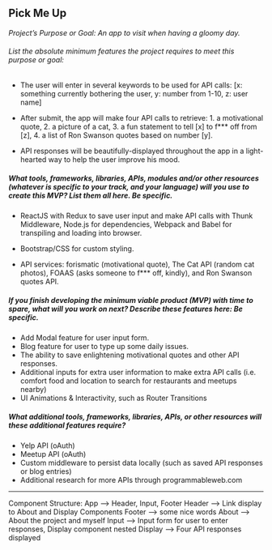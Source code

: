 ## Pick Me Up

_Project’s Purpose or Goal: An app to visit when having a gloomy day._

###### List the absolute minimum features the project requires to meet this purpose or goal:

* The user will enter in several keywords to be used for API calls: [x: something currently bothering the user, y:  number from 1-10, z: user name]

* After submit, the app will make four API calls to retrieve: 1. a motivational quote, 2. a picture of a cat, 3. a fun statement to tell [x] to f*** off from [z], 4. a list of Ron Swanson quotes  based on number [y].

* API responses will be beautifully-displayed throughout the app in a light-hearted way to help the user improve his mood.

##### What tools, frameworks, libraries, APIs, modules and/or other resources (whatever is specific to your track, and your language) will you use to create this MVP? List them all here. Be specific.

* ReactJS with Redux to save user input and make API calls with Thunk Middleware, Node.js for dependencies, Webpack and Babel for transpiling and loading into browser.  

* Bootstrap/CSS for custom styling.

* API services: forismatic (motivational quote), The Cat API (random cat photos), FOAAS (asks someone to f*** off, kindly), and Ron Swanson quotes API.

##### If you finish developing the minimum viable product (MVP) with time to spare, what will you work on next? Describe these features here: Be specific.

* Add Modal feature for user input form.
* Blog feature for user to type up some daily issues.
* The ability to save enlightening motivational quotes and other API responses.
* Additional inputs for extra user information to make extra API calls (i.e. comfort food and location to search for restaurants and meetups nearby)
* UI Animations & Interactivity, such as Router Transitions

##### What additional tools, frameworks, libraries, APIs, or other resources will these additional features require?

* Yelp API (oAuth)
* Meetup API (oAuth)
* Custom middleware to persist data locally (such as saved API responses or blog entries)
* Additional research for more APIs through programmableweb.com

--------

Component Structure:
App --> Header, Input, Footer
Header --> Link display to About and Display Components
Footer --> some nice words
About --> About the project and myself
Input --> Input form for user to enter responses, Display component nested
Display --> Four API responses displayed
